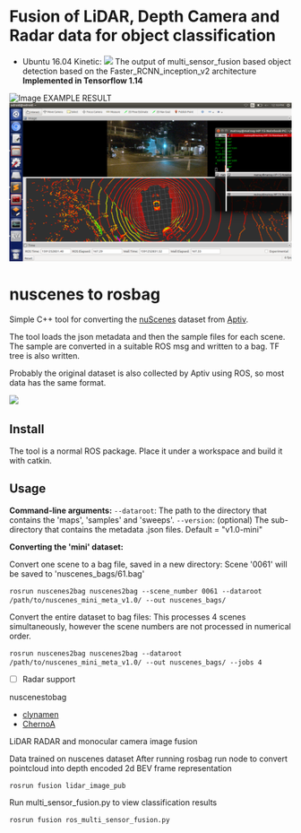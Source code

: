 # Fusion of LiDAR, Depth Camera and Radar data for object classification

 - Ubuntu 16.04 Kinetic: ![](https://github.com/clynamen/nuscenes2bag/workflows/ubuntu_1604_kinetic/badge.svg)
The output of multi_sensor_fusion based object detection based on the Faster_RCNN_inception_v2 architecture
**Implemented in Tensorflow 1.14**

![Image EXAMPLE RESULT](https://github.com/Matnay/KPIT_Fusion_Object_Detection_DL/blob/master/Screenshot%20from%202020-06-22%2015-14-01.png)
![Image EXAMPLE RESULT](https://github.com/Matnay/KPIT_Deep_Learning/blob/master/Screenshot%20from%202020-06-04%2012-10-31.png)
# nuscenes to rosbag
Simple C++ tool for converting the [nuScenes](https://www.nuscenes.org/) dataset from [Aptiv](https://www.aptiv.com).

The tool loads the json metadata and then the sample files for each scene. The sample are converted in a suitable ROS msg and written to a bag. TF tree is also written.

Probably the original dataset is also collected by Aptiv using ROS, so most data has the same format.

![](images/ros_preview.png)

## Install
The tool is a normal ROS package. Place it under a workspace and build it with catkin.

## Usage

**Command-line arguments:**
`--dataroot`: The path to the directory that contains the 'maps', 'samples' and 'sweeps'.
`--version`: (optional) The sub-directory that contains the metadata .json files. Default = "v1.0-mini"


**Converting the 'mini' dataset:**

Convert one scene to a bag file, saved in a new directory:
Scene '0061' will be saved to 'nuscenes_bags/61.bag'
```
rosrun nuscenes2bag nuscenes2bag --scene_number 0061 --dataroot /path/to/nuscenes_mini_meta_v1.0/ --out nuscenes_bags/
```


Convert the entire dataset to bag files:
This processes 4 scenes simultaneously, however the scene numbers are not processed in numerical order.
```
rosrun nuscenes2bag nuscenes2bag --dataroot /path/to/nuscenes_mini_meta_v1.0/ --out nuscenes_bags/ --jobs 4
```
- [ ] Radar support

nuscenestobag
 - [clynamen](https://github.com/clynamen/)
 - [ChernoA](https://github.com/ChernoA)

LiDAR RADAR and monocular camera image fusion

Data trained on nuscenes dataset
After running rosbag run node to convert pointcloud into depth encoded 2d BEV frame representation 

```
rosrun fusion lidar_image_pub
```

Run multi_sensor_fusion.py to view classification results
```
rosrun fusion ros_multi_sensor_fusion.py
```
